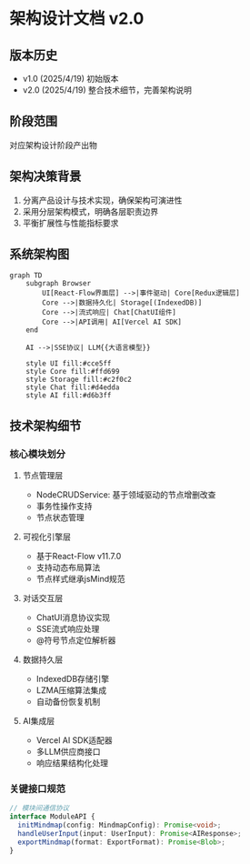 # 架构设计文档 v2.0
## 版本历史
- v1.0 (2025/4/19) 初始版本
- v2.0 (2025/4/19) 整合技术细节，完善架构说明

## 阶段范围
对应架构设计阶段产出物

## 架构决策背景
1. 分离产品设计与技术实现，确保架构可演进性
2. 采用分层架构模式，明确各层职责边界
3. 平衡扩展性与性能指标要求

## 系统架构图
```mermaid
graph TD
    subgraph Browser
        UI[React-Flow界面层] -->|事件驱动| Core[Redux逻辑层]
        Core -->|数据持久化| Storage[(IndexedDB)]
        Core -->|流式响应| Chat[ChatUI组件]
        Core -->|API调用| AI[Vercel AI SDK]
    end
    
    AI -->|SSE协议| LLM{{大语言模型}}
    
    style UI fill:#cce5ff
    style Core fill:#ffd699
    style Storage fill:#c2f0c2
    style Chat fill:#d4edda
    style AI fill:#d6b3ff
```

## 技术架构细节
### 核心模块划分
1. 节点管理层
   - NodeCRUDService: 基于领域驱动的节点增删改查
   - 事务性操作支持
   - 节点状态管理

2. 可视化引擎层
   - 基于React-Flow v11.7.0
   - 支持动态布局算法
   - 节点样式继承jsMind规范

2. 对话交互层
   - ChatUI消息协议实现
   - SSE流式响应处理
   - @符号节点定位解析器

3. 数据持久层
   - IndexedDB存储引擎
   - LZMA压缩算法集成
   - 自动备份恢复机制

4. AI集成层
   - Vercel AI SDK适配器
   - 多LLM供应商接口
   - 响应结果结构化处理

### 关键接口规范
```typescript
// 模块间通信协议
interface ModuleAPI {
  initMindmap(config: MindmapConfig): Promise<void>;
  handleUserInput(input: UserInput): Promise<AIResponse>;
  exportMindmap(format: ExportFormat): Promise<Blob>;
}
